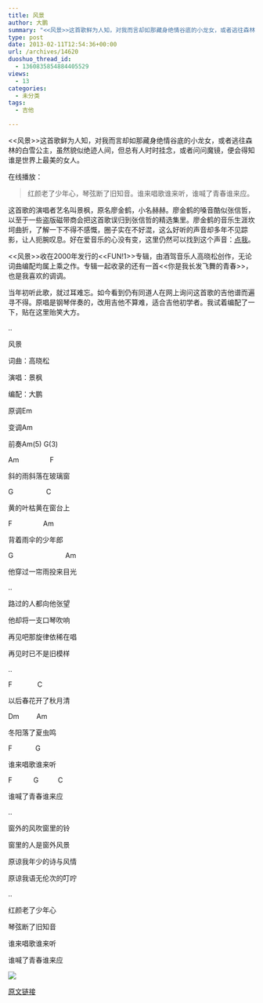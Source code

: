 ```yaml
---
title: 风景
author: 大鹏
summary: "<<风景>>这首歌鲜为人知，对我而言却如那藏身绝情谷底的小龙女，或者逃往森林的白雪公主，虽然貌似绝迹人间，但总有人时时挂念，或者问问魔镜，便会得知谁是世界上最美的女人。"
type: post
date: 2013-02-11T12:54:36+00:00
url: /archives/14620
duoshuo_thread_id:
  - 1360835854884405529
views:
  - 13
categories:
  - 未分类
tags:
  - 吉他

---
```

<<风景>>这首歌鲜为人知，对我而言却如那藏身绝情谷底的小龙女，或者逃往森林的白雪公主，虽然貌似绝迹人间，但总有人时时挂念，或者问问魔镜，便会得知谁是世界上最美的女人。
  
在线播放：
  


> 红颜老了少年心，琴弦断了旧知音。谁来唱歌谁来听，谁喊了青春谁来应。

这首歌的演唱者艺名叫景枫，原名廖金鹤，小名赫赫。廖金鹤的嗓音酷似张信哲，以至于一些盗版磁带商会把这首歌误归到张信哲的精选集里。廖金鹤的音乐生涯坎坷曲折，了解一下不得不感慨，圈子实在不好混，这么好听的声音却多年不见踪影，让人扼腕叹息。好在爱音乐的心没有变，这里仍然可以找到这个声音：[点我][1]。

<<风景>>收在2000年发行的<<FUN!1>>专辑，由酒驾音乐人高晓松创作，无论词曲编配均属上乘之作。专辑一起收录的还有一首<<你是我长发飞舞的青春>>，也是我喜欢的调调。

当年初听此歌，就过耳难忘。如今看到仍有同道人在网上询问这首歌的吉他谱而遍寻不得。原唱是钢琴伴奏的，改用吉他不算难，适合吉他初学者。我试着编配了一下，贴在这里贻笑大方。
  
..
  
风景
  
词曲：高晓松
  
演唱：景枫
  
编配：大鹏
  
原调Em
  
变调Am
  
前奏Am(5) G(3)
  
Am                F
  
斜的雨斜落在玻璃窗
  
G                 C
  
黄的叶枯黄在窗台上
  
F                Am
  
背着雨伞的少年郎
  
G                           Am
  
他穿过一帘雨投来目光
  
..
  
路过的人都向他张望
  
他却将一支口琴吹响
  
再见吧那旋律依稀在唱
  
再见时已不是旧模样
  
..
  
F             C
  
以后春花开了秋月清
  
Dm         Am
  
冬阳落了夏虫鸣
  
F            G
  
谁来唱歌谁来听
  
F           G          C
  
谁喊了青春谁来应
  
..
  
窗外的风吹窗里的铃
  
窗里的人是窗外风景
  
原谅我年少的诗与风情
  
原谅我语无伦次的叮咛
  
..
  
红颜老了少年心
  
琴弦断了旧知音
  
谁来唱歌谁来听
  
谁喊了青春谁来应

![][2]

 [1]: http://my.wo99.com/?1225923
 [2]: http://img1.zhaogepu.com/jianpu/20090614193456184.gif

[原文链接](http://dapengde.com/archives/14620)

